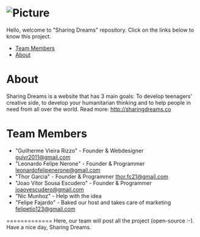 ![Picture](http://i.imgur.com/cWBXx5A.png)
==============

Hello, welcome to "Sharing Dreams" repository.
Click on the links below to know this project.

* [Team Members](#team-members)
* [About](#about)

# <a name="about"></a>About
Sharing Dreams is a website that has 3 main goals: To develop teenagers' creative side, to develop your humanitarian thinking and to help people in need from all over the world.
Read more: <a href="http://sharingdreams.co">http://sharingdreams.co</a>
 
# <a name="team-members"></a>Team Members
* "Guilherme Vieira Rizzo" - Founder & Webdesigner <guivr2011@gmail.com>
* "Leonardo Felipe Nerone" - Founder & Programmer <leonardofelipenerone@gmail.com>
* "Thor Garcia" - Founder & Programmer <thor.fc21@gmail.com>
* "Joao Vitor Sousa Escudero" - Founder & Programmer <joaovescudero@gmail.com>
* "Nic Munhoz" - Help with the idea
* "Felipe Fajardo" - Baked our host and takes care of marketing <felipetio123@gmail.com>

=============
Here, our team will post all the project (open-source :-).
Have a nice day, 
Sharing Dreams.
